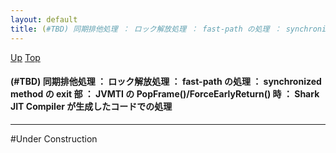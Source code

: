 ```yaml
---
layout: default
title: (#TBD) 同期排他処理 ： ロック解放処理 ： fast-path の処理 ： synchronized method の exit 部 ： JVMTI の PopFrame()/ForceEarlyReturn() 時 ： Shark JIT Compiler が生成したコードでの処理
---
```

[Up](nom8Tnx-bW.html) [Top](../index.html)

#### (#TBD) 同期排他処理 ： ロック解放処理 ： fast-path の処理 ： synchronized method の exit 部 ： JVMTI の PopFrame()/ForceEarlyReturn() 時 ： Shark JIT Compiler が生成したコードでの処理

--- 
#Under Construction







